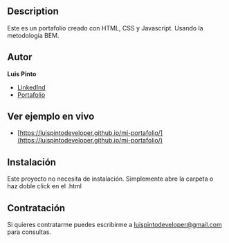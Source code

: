 ## Description

Este es un portafolio creado con HTML, CSS y Javascript. Usando la metodología BEM.

## Autor
**Luis Pinto**

* [LinkedInd](https://www.linkedin.com/in/luispintodeveloper/)
* [Portafolio](https://midominio.es/)

## Ver ejemplo en vivo
- [https://luispintodeveloper.github.io/mi-portafolio/](https://luispintodeveloper.github.io/mi-portafolio/)

## Instalación
Este proyecto no necesita de instalación. Simplemente abre la carpeta o haz doble click en el .html

## Contratación
Si quieres contratarme puedes escribirme a luispintodeveloper@gmail.com para consultas.
